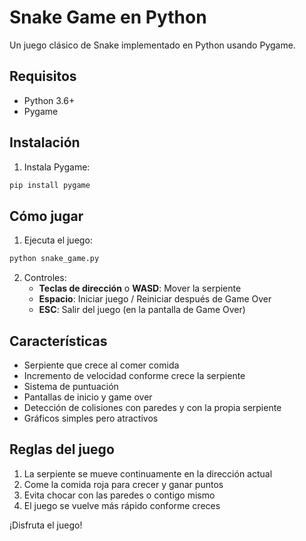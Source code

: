 # Snake Game en Python

Un juego clásico de Snake implementado en Python usando Pygame.

## Requisitos

- Python 3.6+
- Pygame

## Instalación

1. Instala Pygame:
```bash
pip install pygame
```

## Cómo jugar

1. Ejecuta el juego:
```bash
python snake_game.py
```

2. Controles:
   - **Teclas de dirección** o **WASD**: Mover la serpiente
   - **Espacio**: Iniciar juego / Reiniciar después de Game Over
   - **ESC**: Salir del juego (en la pantalla de Game Over)

## Características

- Serpiente que crece al comer comida
- Incremento de velocidad conforme crece la serpiente
- Sistema de puntuación
- Pantallas de inicio y game over
- Detección de colisiones con paredes y con la propia serpiente
- Gráficos simples pero atractivos

## Reglas del juego

1. La serpiente se mueve continuamente en la dirección actual
2. Come la comida roja para crecer y ganar puntos
3. Evita chocar con las paredes o contigo mismo
4. El juego se vuelve más rápido conforme creces

¡Disfruta el juego!